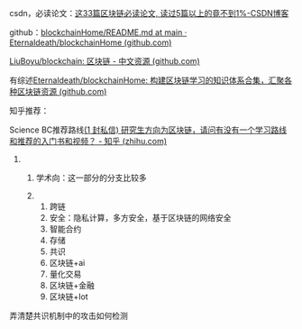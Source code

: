 csdn，必读论文：[这33篇区块链必读论文, 读过5篇以上的竟不到1%-CSDN博客](https://blog.csdn.net/Blockchain_lemon/article/details/90631623)



github：[blockchainHome/README.md at main · Eternaldeath/blockchainHome (github.com)](https://github.com/Eternaldeath/blockchainHome/blob/main/README.md)

[LiuBoyu/blockchain: 区块链 - 中文资源 (github.com)](https://github.com/LiuBoyu/blockchain)

有综述[Eternaldeath/blockchainHome: 构建区块链学习的知识体系合集，汇聚各种区块链资源 (github.com)](https://github.com/Eternaldeath/blockchainHome)

知乎推荐：

Science BC推荐路线[(1 封私信) 研究生方向为区块链，请问有没有一个学习路线和推荐的入门书和视频？ - 知乎 (zhihu.com)](https://www.zhihu.com/question/433445721)

1. 1. 学术向：这一部分的分支比较多

   2. 1. 跨链
      2. 安全：隐私计算，多方安全，基于区块链的网络安全
      3. 智能合约
      4. 存储
      5. 共识
      6. 区块链+ai
      7. 量化交易
      8. 区块链+金融
      9. 区块链+Iot



弄清楚共识机制中的攻击如何检测
